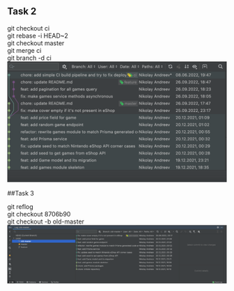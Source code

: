 ## Task 2
git checkout ci\
git rebase -i HEAD~2\
git checkout master\
git merge ci\
git branch -d ci\
![](docs/task2.png)

##Task 3

git reflog\
git checkout 8706b90\
git checkout -b old-master\
![](docs/Task3.png)